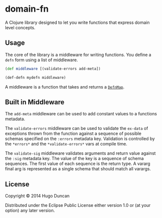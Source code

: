 # domain-fn

A Clojure library designed to let you write functions that express domain level concepts.

## Usage

The core of the library is a middleware for writing functions.  You
define a `defn` form using a list of middleware.

```clj
(def middleware [(validate-errors add-meta])

(def-defn mydefn middleware)
```

A middleware is a function that takes and returns a
[`DefnMap`](https://github.com/palletops/domain-fn/blob/master/src/com/palletops/domain_fn.clj#L16).


## Built in Middleware

The `add-meta` middleware can be used to add constant values to a
functions metadata.

The `validate-errors` middleware can be used to validate the `ex-data`
of exceptions thrown from the function against a sequence of possible
schemas specified on the `:errors` metadata key.  Validation is
controlled by the `*errors*` and the `*validate-errors*` vars at
compile time.

The `validate-sig` middleware validates arguments and return
value against the `:sig` metadata key.  The value of the key is a
sequence of schema sequences.  The first value of each sequence is the
return type.  A vararg final arg is represented as a single schema
that should match all varargs.

## License

Copyright © 2014 Hugo Duncan

Distributed under the Eclipse Public License either version 1.0 or (at
your option) any later version.
